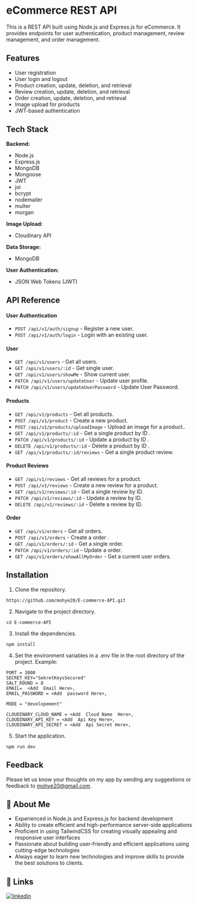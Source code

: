 # eCommerce REST API

This is a REST API built using Node.js and Express.js for eCommerce. It provides endpoints for user authentication, product management, review management, and order management.

## Features

- User registration
- User login and logout
- Product creation, update, deletion, and retrieval
- Review creation, update, deletion, and retrieval
- Order creation, update, deletion, and retrieval
- Image upload for products
- JWT-based authentication

## Tech Stack

**Backend:**

- Node.js
- Express.js
- MongoDB
- Mongoose
- JWT
- joi
- bcrypt
- nodemailer
- multer
- morgan

**Image Upload:**

- Cloudinary API

**Data Storage:**

- MongoDB

**User Authentication:**

- JSON Web Tokens (JWT)

## API Reference

#### User Authentication

- `POST /api/v1/auth/signup` - Register a new user.
- `POST /api/v1/auth/login` - Login with an existing user.

#### User

- `GET /api/v1/users` - Get all users.
- `GET /api/v1/users/:id` - Get single user.
- `GET /api/v1/users/showMe` - Show current user.
- `PATCH /api/v1/users/updateUser` - Update user profile.
- `PATCH /api/v1/users/updateUserPassword` - Update User Password.

#### Products

- `GET /api/v1/products` - Get all products.
- `POST /api/v1/product` - Create a new product.
- `POST /api/v1/products/uploadImage` - Upload an image for a product..
- `GET /api/v1/products/:id` - Get a single product by ID .
- `PATCH /api/v1/products/:id` - Update a product by ID .
- `DELETE /api/v1/products/:id` - Delete a product by ID .
- `GET /api/v1/products/:id/reviews` - Get a single product review.

#### Product Reviews

- `GET /api/v1/reviews` - Get all reviews for a product.
- `POST /api/v1/reviews` - Create a new review for a product.
- `GET /api/v1/reviews/:id` - Get a single review by ID.
- `PATCH /api/v1/reviews/:id` - Update a review by ID.
- `DELETE /api/v1/reviews/:id` - Delete a review by ID.

#### Order

- `GET /api/v1/orders` - Get all orders.
- `POST /api/v1/orders` - Create a order .
- `GET /api/v1/orders/:id` - Get a single order.
- `PATCH /api/v1/orders/:id` - Update a order.
- `GET /api/v1/orders/showAllMyOrder` - Get a current user orders.

## Installation

1. Clone the repository.

```
https://github.com/mohye20/E-commerce-API.git
```

2. Navigate to the project directory.

```
cd E-commerce-API
```

3. Install the dependencies.

```
npm install
```

4. Set the environment variables in a .env file in the root directory of the project.
   Example:

```
PORT = 3000
SECRET_KEY="SekretKeysSecured"
SALT_ROUND = 8
EMAIL=  <Add  Email Here>,
EMAIL_PASSWORD = <Add  password Here>,

MODE = "developement"

CLOUDINARY_CLOUD_NAME = <Add  Cloud Name  Here>,
CLOUDINARY_API_KEY = <Add  Api Key Here>,
CLOUDINARY_API_SECRET = <Add  Api Secret Here>,

```

5. Start the application.

```
npm run dev

```

## Feedback

Please let us know your thoughts on my app by sending any suggestions or feedback to mohye20@gmail.com.

## 🚀 About Me

- Experienced in Node.js and Express.js for backend development
- Ability to create efficient and high-performance server-side applications
- Proficient in using TailwindCSS for creating visually appealing and responsive user interfaces
- Passionate about building user-friendly and efficient applications using cutting-edge technologies
- Always eager to learn new technologies and improve skills to provide the best solutions to clients.

## 🔗 Links

[![linkedin](https://img.shields.io/badge/linkedin-0A66C2?style=for-the-badge&logo=linkedin&logoColor=white)](https://www.linkedin.com/in/mohye-elsayed-20504a287/)
